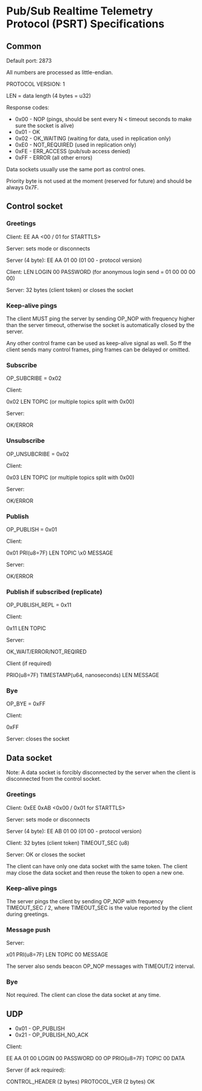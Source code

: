 # Pub/Sub Realtime Telemetry Protocol (PSRT) Specifications

## Common

Default port: 2873

All numbers are processed as little-endian.

PROTOCOL VERSION: 1

LEN = data length (4 bytes = u32)

Response codes:

* 0x00 - NOP (pings, should be sent every N < timeout seconds to make sure the
  socket is alive)
* 0x01 - OK
* 0x02 - OK\_WAITING (waiting for data, used in replication only)
* 0xE0 - NOT\_REQUIRED (used in replication only)
* 0xFE - ERR\_ACCESS (pub/sub access denied)
* 0xFF - ERROR (all other errors)

Data sockets usually use the same port as control ones.

Priority byte is not used at the moment (reserved for future) and should be
always 0x7F.

## Control socket

### Greetings

Client: EE AA <00 / 01 for STARTTLS>

Server: sets mode or disconnects

Server (4 byte): EE AA 01 00 (01 00 - protocol version)

Client: LEN LOGIN 00 PASSWORD (for anonymous login send = 01 00 00 00 00)

Server: 32 bytes (client token) or closes the socket

### Keep-alive pings

The client MUST ping the server by sending OP\_NOP with frequency higher than
the server timeout, otherwise the socket is automatically closed by the server.

Any other control frame can be used as keep-alive signal as well. So ff the
client sends many control frames, ping frames can be delayed or omitted.

### Subscribe

OP\_SUBCRIBE = 0x02

Client: 

0x02 LEN TOPIC (or multiple topics split with 0x00)

Server:

OK/ERROR

### Unsubscribe

OP\_UNSUBCRIBE = 0x02

Client:

0x03 LEN TOPIC (or multiple topics split with 0x00)

Server:

OK/ERROR

### Publish

OP\_PUBLISH = 0x01

Client:

0x01 PRI(u8=7F) LEN TOPIC \x0 MESSAGE

Server:

OK/ERROR

### Publish if subscribed (replicate)

OP\_PUBLISH\_REPL = 0x11

Client:

0x11 LEN TOPIC

Server:

OK\_WAIT/ERROR/NOT\_REQIRED

Client (if required)

PRIO(u8=7F) TIMESTAMP(u64, nanoseconds) LEN MESSAGE

### Bye

OP\_BYE = 0xFF

Client:

0xFF

Server: closes the socket

## Data socket

Note: A data socket is forcibly disconnected by the server when the client is
disconnected from the control socket.

### Greetings

Client: 0xEE 0xAB <0x00 / 0x01 for STARTTLS>

Server: sets mode or disconnects

Server (4 byte): EE AB 01 00 (01 00 - protocol version)

Client: 32 bytes (client token) TIMEOUT\_SEC (u8)

Server: OK or closes the socket

The client can have only one data socket with the same token. The client may
close the data socket and then reuse the token to open a new one.

### Keep-alive pings

The server pings the client by sending OP\_NOP with frequency TIMEOUT\_SEC / 2,
where TIMEOUT\_SEC is the value reported by the client during greetings.

### Message push

Server:

x01 PRI(u8=7F) LEN TOPIC 00 MESSAGE

The server also sends beacon OP\_NOP messages with TIMEOUT/2 interval.

### Bye

Not required. The client can close the data socket at any time.

## UDP

* 0x01 - OP\_PUBLISH
* 0x21 - OP\_PUBLISH\_NO\_ACK

Client:

EE AA 01 00 LOGIN 00 PASSWORD 00 OP PRIO(u8=7F) TOPIC 00 DATA

Server (if ack required):

CONTROL\_HEADER (2 bytes) PROTOCOL\_VER (2 bytes) OK
